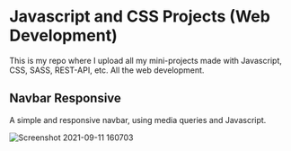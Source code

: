 
# Javascript and CSS Projects (Web Development)

This is my repo where I upload all my mini-projects made with Javascript, CSS, SASS, REST-API, etc.
All the web development.

## Navbar Responsive

A simple and responsive navbar, using media queries and Javascript.

![Screenshot 2021-09-11 160703](https://user-images.githubusercontent.com/60389576/132958877-00b5a496-24d5-4b3d-b553-99d157346780.png)
